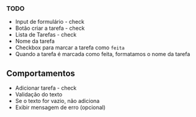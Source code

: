 ### TODO

- Input de formulário - check
- Botão criar a tarefa - check
- Lista de Tarefas - check
 - Nome da tarefa
 - Checkbox para marcar a tarefa como `feita`
 - Quando a tarefa é marcada como feita, formatamos o nome da tarefa

## Comportamentos

- Adicionar tarefa - check
 - Validação do texto
  - Se o texto for vazio, não adiciona
  - Exibir mensagem de erro (opcional)
